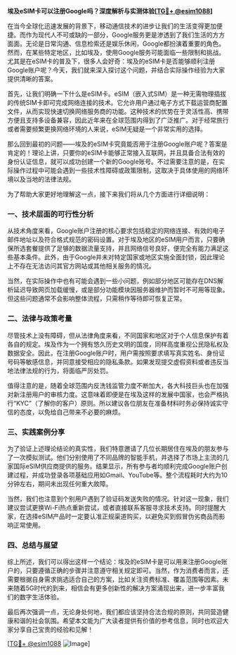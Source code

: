 **埃及eSIM卡可以注册Google吗？深度解析与实测体验[[TG💪+ @esim1088](https://t.me/s/esim1088)]**

在当今全球化迅速发展的背景下，移动通信技术的进步让我们的生活变得更加便捷。而作为现代人不可或缺的一部分，Google服务更是渗透到了我们生活的方方面面。无论是日常沟通、信息检索还是娱乐休闲，Google都扮演着重要的角色。然而，在某些特定地区，比如埃及，使用Google服务可能面临一些限制和挑战。尤其是在eSIM卡的普及下，很多人会好奇：埃及的eSIM卡是否能够顺利注册Google账户呢？今天，我们就来深入探讨这个问题，并结合实际操作经验为大家提供清晰的答案。

首先，让我们明确一下什么是eSIM卡。eSIM（嵌入式SIM）是一种无需物理插拔的传统SIM卡即可完成网络连接的技术。它允许用户通过电子方式下载运营商配置文件，从而实现快速切换网络服务商的功能。这种技术的优势在于灵活性高、携带方便且支持多设备兼容，因此近年来在全球范围内得到了广泛推广。对于经常旅行或者需要频繁更换网络环境的人来说，eSIM无疑是一个非常实用的选择。

那么回到最初的问题——埃及的eSIM卡究竟能否用于注册Google账户呢？答案是肯定的！理论上讲，只要你的eSIM卡能够正常接入互联网，并且具备合法有效的身份认证信息，就可以成功创建一个新的Google账号。不过需要注意的是，在实际操作过程中可能会遇到一些技术性障碍或政策限制，这取决于具体使用的网络环境以及当地的法律法规。

为了帮助大家更好地理解这一点，接下来我们将从几个方面进行详细说明：

### 一、技术层面的可行性分析

从技术角度来看，Google账户注册的核心要求包括稳定的网络连接、有效的电子邮件地址以及符合格式规范的密码设置。对于埃及地区的eSIM用户而言，只要确保所选套餐提供了足够的数据流量支持，并且网络信号良好，便完全有能力满足这些基本条件。此外，由于Google并未对特定国家或地区实施全面封锁，因此理论上不存在无法访问其官方网站或其他相关服务的情况。

当然，在实际操作中也有可能会遇到一些小问题，例如部分地区可能存在DNS解析延迟导致网页加载缓慢，或是部分功能模块因服务器维护而暂时不可用等现象。但这些问题通常不会影响整体流程，只需稍作等待即可恢复正常。

### 二、法律与政策考量

尽管技术上没有障碍，但从法律角度来看，不同国家和地区对于个人信息保护有着各自的规定。埃及作为一个拥有悠久历史文明的国度，同样高度重视公民隐私权及数据安全。因此，在注册Google账户时，用户需按照要求填写真实姓名、身份证号码等敏感信息，并同意接受相应的隐私条款。如果发现提交虚假资料或者违反当地法律法规的行为，将面临严厉处罚。

值得注意的是，随着全球范围内反洗钱监管力度不断加大，各大科技巨头也在加强对新注册用户的审核力度。这意味着即便是在埃及这样的发展中国家，也会严格执行“KYC”（了解你的客户）原则。所以建议各位朋友在准备材料时务必保持诚实守信的态度，以免给自己带来不必要的麻烦。

### 三、实践案例分享

为了验证上述理论结论的真实性，我们特意邀请了几位长期居住在埃及的朋友参与了一次模拟测试。他们分别使用了不同品牌的智能手机，并选择了市场上主流的几家国际eSIM供应商提供的服务。结果显示，所有参与者均顺利完成Google账户创建过程，并成功登录各项基础应用如Gmail、YouTube等。整个流程耗时大约为10分钟左右，期间未出现任何重大故障。

当然，我们也注意到个别用户遇到了验证码发送失败的情况。针对这一现象，我们建议尝试更换Wi-Fi热点重新尝试，或者直接联系客服寻求技术支持。同时提醒大家，在选择eSIM产品时一定要认准正规渠道购买，以避免买到假冒伪劣商品而影响正常使用。

### 四、总结与展望

综上所述，我们可以得出这样一个结论：埃及的eSIM卡是可以用来注册Google账户的，只要遵循正确的步骤并注意遵守相关规定即可。当然，作为消费者而言，还需要根据自身需求挑选适合自己的方案，比如关注资费标准、覆盖范围等因素。未来随着5G时代的到来，相信会有更多创新性的解决方案涌现出来，进一步丰富我们的数字生活体验。

最后再次强调一点，无论身处何地，我们都应该坚持合法合规的原则，共同营造健康和谐的社会氛围。希望本文能为广大读者提供有价值的参考信息，同时也欢迎大家分享自己宝贵的经验和见解！

[[TG💪+ @esim1088](https://t.me/s/esim1088) ![Image](https://i.postimg.cc/4NQfJmqS/Snipaste-2025-05-13-00-14-12.png)]